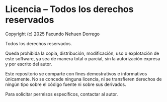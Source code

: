 # Licencia – Todos los derechos reservados

Copyright (c) 2025 Facundo Nehuen Dorrego

Todos los derechos reservados.

Queda prohibida la copia, distribución, modificación, uso o explotación de este software,
ya sea de manera total o parcial, sin la autorización expresa y por escrito del autor.

Este repositorio se comparte con fines demostrativos e informativos únicamente.
No se concede ninguna licencia, ni se transfieren derechos de ningún tipo sobre el código
fuente ni sobre sus derivados.

Para solicitar permisos específicos, contactar al autor.
